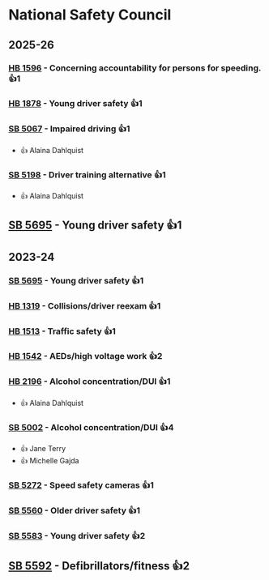 # National Safety Council
## 2025-26

### [HB 1596](/bill/2025-26/hb/1596/) - Concerning accountability for persons for speeding. 👍1  

### [HB 1878](/bill/2025-26/hb/1878/) - Young driver safety 👍1  

### [SB 5067](/bill/2025-26/sb/5067/) - Impaired driving 👍1  
* 👍 Alaina Dahlquist

### [SB 5198](/bill/2025-26/sb/5198/) - Driver training alternative 👍1  
* 👍 Alaina Dahlquist

## [SB 5695](/bill/2025-26/sb/5695/) - Young driver safety 👍1  

## 2023-24

### [SB 5695](/bill/2023-24/sb/5695/) - Young driver safety 👍1  

### [HB 1319](/bill/2023-24/hb/1319/) - Collisions/driver reexam 👍1  

### [HB 1513](/bill/2023-24/hb/1513/) - Traffic safety 👍1  

### [HB 1542](/bill/2023-24/hb/1542/) - AEDs/high voltage work 👍2  

### [HB 2196](/bill/2023-24/hb/2196/) - Alcohol concentration/DUI 👍1  
* 👍 Alaina Dahlquist

### [SB 5002](/bill/2023-24/sb/5002/) - Alcohol concentration/DUI 👍4  
* 👍 Jane Terry
* 👍 Michelle Gajda

### [SB 5272](/bill/2023-24/sb/5272/) - Speed safety cameras 👍1  

### [SB 5560](/bill/2023-24/sb/5560/) - Older driver safety 👍1  

### [SB 5583](/bill/2023-24/sb/5583/) - Young driver safety 👍2  

## [SB 5592](/bill/2023-24/sb/5592/) - Defibrillators/fitness 👍2  
